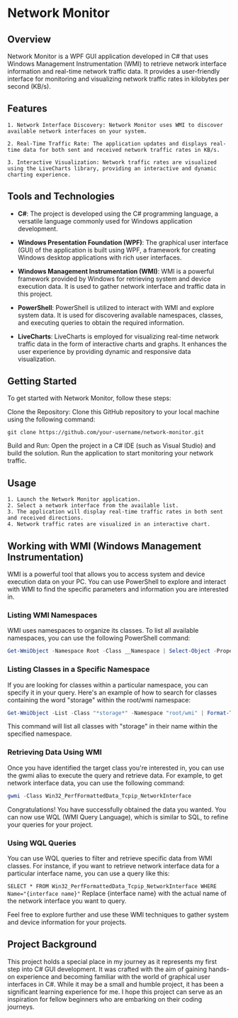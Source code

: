 # Network Monitor
## Overview
Network Monitor is a WPF GUI application developed in C# that uses Windows Management Instrumentation (WMI) to retrieve network interface information and real-time network traffic data. It provides a user-friendly interface for monitoring and visualizing network traffic rates in kilobytes per second (KB/s).

## Features

	1. Network Interface Discovery: Network Monitor uses WMI to discover available network interfaces on your system.

	2. Real-Time Traffic Rate: The application updates and displays real-time data for both sent and received network traffic rates in KB/s.

	3. Interactive Visualization: Network traffic rates are visualized using the LiveCharts library, providing an interactive and dynamic charting experience.

## Tools and Technologies

* **C#**: The project is developed using the C# programming language, a versatile language commonly used for Windows application development.

* **Windows Presentation Foundation (WPF)**: The graphical user interface (GUI) of the application is built using WPF, a framework for creating Windows desktop applications with rich user interfaces.

* **Windows Management Instrumentation (WMI)**: WMI is a powerful framework provided by Windows for retrieving system and device execution data. It is used to gather network interface and traffic data in this project.

* **PowerShell**: PowerShell is utilized to interact with WMI and explore system data. It is used for discovering available namespaces, classes, and executing queries to obtain the required information.

* **LiveCharts**: LiveCharts is employed for visualizing real-time network traffic data in the form of interactive charts and graphs. It enhances the user experience by providing dynamic and responsive data visualization.

## Getting Started
To get started with Network Monitor, follow these steps:

Clone the Repository: Clone this GitHub repository to your local machine using the following command:
```shell
git clone https://github.com/your-username/network-monitor.git
```

Build and Run: Open the project in a C# IDE (such as Visual Studio) and build the solution. Run the application to start monitoring your network traffic.

## Usage
	1. Launch the Network Monitor application.
	2. Select a network interface from the available list.
	3. The application will display real-time traffic rates in both sent and received directions.
	4. Network traffic rates are visualized in an interactive chart.


## Working with WMI (Windows Management Instrumentation)

WMI is a powerful tool that allows you to access system and device execution data on your PC. You can use PowerShell to explore and interact with WMI to find the specific parameters and information you are interested in.

### Listing WMI Namespaces

WMI uses namespaces to organize its classes. To list all available namespaces, you can use the following PowerShell command:

```powershell
Get-WmiObject -Namespace Root -Class __Namespace | Select-Object -Property Name
```


### Listing Classes in a Specific Namespace
If you are looking for classes within a particular namespace, you can specify it in your query. Here's an example of how to search for classes containing the word "storage" within the root/wmi namespace:

```powershell
Get-WmiObject -List -Class "*storage*" -Namespace "root/wmi" | Format-Table -AutoSize
```
This command will list all classes with "storage" in their name within the specified namespace.

### Retrieving Data Using WMI
Once you have identified the target class you're interested in, you can use the gwmi alias to execute the query and retrieve data. For example, to get network interface data, you can use the following command:

```powershell
gwmi -Class Win32_PerfFormattedData_Tcpip_NetworkInterface
```

Congratulations! You have successfully obtained the data you wanted. You can now use WQL (WMI Query Language), which is similar to SQL, to refine your queries for your project.

### Using WQL Queries
You can use WQL queries to filter and retrieve specific data from WMI classes. For instance, if you want to retrieve network interface data for a particular interface name, you can use a query like this:


`SELECT * FROM Win32_PerfFormattedData_Tcpip_NetworkInterface WHERE Name="{interface name}"`
Replace {interface name} with the actual name of the network interface you want to query.

Feel free to explore further and use these WMI techniques to gather system and device information for your projects.

## Project Background

This project holds a special place in my journey as it represents my first step into C# GUI development. It was crafted with the aim of gaining hands-on experience and becoming familiar with the world of graphical user interfaces in C#. While it may be a small and humble project, it has been a significant learning experience for me.
I hope this project can serve as an inspiration for fellow beginners who are embarking on their coding journeys.




	